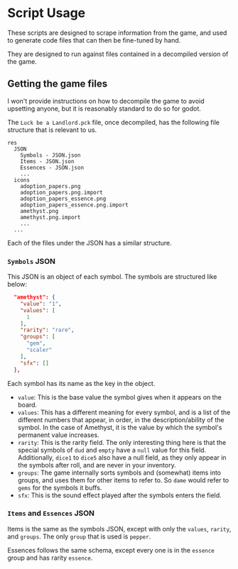 # Script Usage

These scripts are designed to scrape information from the game, and used to generate code files that can then be fine-tuned by hand.

They are designed to run against files contained in a decompiled version of the game.

## Getting the game files

I won't provide instructions on how to decompile the game to avoid upsetting anyone, but it is reasonably standard to do so for godot.

The `Luck be a Landlord.pck` file, once decompiled, has the following file structure that is relevant to us.

```
res
  JSON
    Symbols - JSON.json
    Items - JSON.json
    Essences - JSON.json
    ...
  icons
    adoption_papers.png
    adoption_papers.png.import
    adoption_papers_essence.png
    adoption_papers_essence.png.import
    amethyst.png
    amethyst.png.import
    ...
  ...
```

Each of the files under the JSON has a similar structure.

### `Symbols` JSON

This JSON is an object of each symbol. The symbols are structured like below:

```json
  "amethyst": {
    "value": "1",
    "values": [
      1
    ],
    "rarity": "rare",
    "groups": [
      "gem",
      "scaler"
    ],
    "sfx": []
  },
```

Each symbol has its name as the key in the object.

- `value`: This is the base value the symbol gives when it appears on the board.
- `values`: This has a different meaning for every symbol, and is a list of the different numbers that appear, in order, in the description/ability of the symbol. In the case of Amethyst, it is the value by which the symbol's permanent value increases.
- `rarity`: This is the rarity field. The only interesting thing here is that the special symbols of `dud` and `empty` have a `null` value for this field. Additionally, `dice1` to `dice5` also have a null field, as they only appear in the symbols after roll, and are never in your inventory.
- `groups`: The game internally sorts symbols and (somewhat) items into groups, and uses them for other items to refer to. So `dame` would refer to `gems` for the symbols it buffs.
- `sfx`: This is the sound effect played after the symbols enters the field.

### `Items` and `Essences` JSON

Items is the same as the symbols JSON, except with only the `values`, `rarity`, and `groups`. The only `group` that is used is `pepper`.

Essences follows the same schema, except every one is in the `essence` group and has rarity `essence`.
